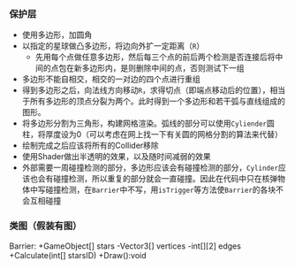### 保护层
+ 使用多边形，加圆角
+ 以指定的星球做凸多边形，将边向外扩一定距离（`R`）
    + 先用每个点做任意多边形，然后每三个点的前后两个检测是否连接后将中间的点包在新多边形内，是则删除中间的点，否则测试下一组
+ 多边形不能自相交，相交的一对边的四个点进行重组
+ 得到多边形之后，向法线方向移动`R`，求得切点（即端点移动后的位置），相当于所有多边形的顶点分裂为两个。此时得到一个多边形和若干弧与直线组成的图形。
+ 将多边形分割为三角形，构建网格渲染。弧线的部分可以使用`Cyliender`圆柱，将厚度设为0（可以考虑在网上找一下有关圆的网格分割的算法来代替）
+ 绘制完成之后应该将所有的Collider移除
+ 使用Shader做出半透明的效果，以及随时间减弱的效果
+ 外部需要一周碰撞检测的部分，多边形应该会有碰撞检测的部分，`Cylinder`应该也会有碰撞检测，所以重复的部分就会一直碰撞。因此在代码中只在核弹物体中写碰撞检测，在`Barrier`中不写，用`isTrigger`等方法使`Barrier`的各块不会互相碰撞

### 类图（假装有图）
Barrier:
    +GameObject[] stars
    -Vector3[] vertices
    -int[][2] edges
    +Calculate(int[] starsID)
    +Draw():void
